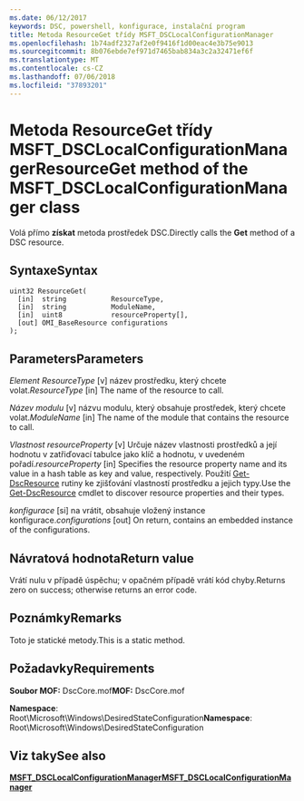 ```yaml
---
ms.date: 06/12/2017
keywords: DSC, powershell, konfigurace, instalační program
title: Metoda ResourceGet třídy MSFT_DSCLocalConfigurationManager
ms.openlocfilehash: 1b74adf2327af2e0f9416f1d00eac4e3b75e9013
ms.sourcegitcommit: 8b076ebde7ef971d7465bab834a3c2a32471ef6f
ms.translationtype: MT
ms.contentlocale: cs-CZ
ms.lasthandoff: 07/06/2018
ms.locfileid: "37893201"
---
```

# <a name="resourceget-method-of-the-msftdsclocalconfigurationmanager-class"></a><span data-ttu-id="b64f2-103">Metoda ResourceGet třídy MSFT_DSCLocalConfigurationManager</span><span class="sxs-lookup"><span data-stu-id="b64f2-103">ResourceGet method of the MSFT_DSCLocalConfigurationManager class</span></span>

<span data-ttu-id="b64f2-104">Volá přímo **získat** metoda prostředek DSC.</span><span class="sxs-lookup"><span data-stu-id="b64f2-104">Directly calls the **Get** method of a DSC resource.</span></span>

## <a name="syntax"></a><span data-ttu-id="b64f2-105">Syntaxe</span><span class="sxs-lookup"><span data-stu-id="b64f2-105">Syntax</span></span>

```mof
uint32 ResourceGet(
  [in]  string           ResourceType,
  [in]  string           ModuleName,
  [in]  uint8            resourceProperty[],
  [out] OMI_BaseResource configurations
);
```

## <a name="parameters"></a><span data-ttu-id="b64f2-106">Parameters</span><span class="sxs-lookup"><span data-stu-id="b64f2-106">Parameters</span></span>

<span data-ttu-id="b64f2-107">*Element ResourceType* \[v\] název prostředku, který chcete volat.</span><span class="sxs-lookup"><span data-stu-id="b64f2-107">*ResourceType* \[in\] The name of the resource to call.</span></span>

<span data-ttu-id="b64f2-108">*Název modulu* \[v\] názvu modulu, který obsahuje prostředek, který chcete volat.</span><span class="sxs-lookup"><span data-stu-id="b64f2-108">*ModuleName* \[in\] The name of the module that contains the resource to call.</span></span>

<span data-ttu-id="b64f2-109">*Vlastnost resourceProperty* \[v\] Určuje název vlastnosti prostředků a její hodnotu v zatřiďovací tabulce jako klíč a hodnotu, v uvedeném pořadí.</span><span class="sxs-lookup"><span data-stu-id="b64f2-109">*resourceProperty* \[in\] Specifies the resource property name and its value in a hash table as key and value, respectively.</span></span> <span data-ttu-id="b64f2-110">Použití [Get-DscResource](/powershell/module/PSDesiredStateConfiguration/Get-DscResource) rutiny ke zjišťování vlastností prostředku a jejich typy.</span><span class="sxs-lookup"><span data-stu-id="b64f2-110">Use the [Get-DscResource](/powershell/module/PSDesiredStateConfiguration/Get-DscResource) cmdlet to discover resource properties and their types.</span></span>

<span data-ttu-id="b64f2-111">*konfigurace* \[si\] na vrátit, obsahuje vložený instance konfigurace.</span><span class="sxs-lookup"><span data-stu-id="b64f2-111">*configurations* \[out\] On return, contains an embedded instance of the configurations.</span></span>

## <a name="return-value"></a><span data-ttu-id="b64f2-112">Návratová hodnota</span><span class="sxs-lookup"><span data-stu-id="b64f2-112">Return value</span></span>

<span data-ttu-id="b64f2-113">Vrátí nulu v případě úspěchu; v opačném případě vrátí kód chyby.</span><span class="sxs-lookup"><span data-stu-id="b64f2-113">Returns zero on success; otherwise returns an error code.</span></span>

## <a name="remarks"></a><span data-ttu-id="b64f2-114">Poznámky</span><span class="sxs-lookup"><span data-stu-id="b64f2-114">Remarks</span></span>

<span data-ttu-id="b64f2-115">Toto je statické metody.</span><span class="sxs-lookup"><span data-stu-id="b64f2-115">This is a static method.</span></span>

## <a name="requirements"></a><span data-ttu-id="b64f2-116">Požadavky</span><span class="sxs-lookup"><span data-stu-id="b64f2-116">Requirements</span></span>

<span data-ttu-id="b64f2-117">**Soubor MOF:** DscCore.mof</span><span class="sxs-lookup"><span data-stu-id="b64f2-117">**MOF:** DscCore.mof</span></span>

<span data-ttu-id="b64f2-118">**Namespace**: Root\Microsoft\Windows\DesiredStateConfiguration</span><span class="sxs-lookup"><span data-stu-id="b64f2-118">**Namespace**: Root\Microsoft\Windows\DesiredStateConfiguration</span></span>

## <a name="see-also"></a><span data-ttu-id="b64f2-119">Viz taky</span><span class="sxs-lookup"><span data-stu-id="b64f2-119">See also</span></span>

[<span data-ttu-id="b64f2-120">**MSFT_DSCLocalConfigurationManager**</span><span class="sxs-lookup"><span data-stu-id="b64f2-120">**MSFT_DSCLocalConfigurationManager**</span></span>](msft-dsclocalconfigurationmanager.md)